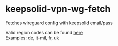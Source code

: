 # keepsolid-vpn-wg-fetch

Fetches wireguard config with keepsolid email/pass

Valid region codes can be found [here](https://my.keepsolid.com/api/account/config/regions/)<br>
Examples: de, it-mil, fr, uk
